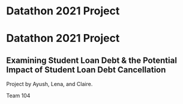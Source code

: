 # Datathon 2021 Project
# Datathon 2021 Project
## Examining Student Loan Debt & the Potential Impact of Student Loan Debt Cancellation

Project by Ayush, Lena, and Claire.

Team 104
